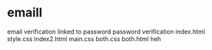 # emaill
email verification
linked to password
password verification
index.html
style.css
index2.html
main.css
both.css
both.html
heh

